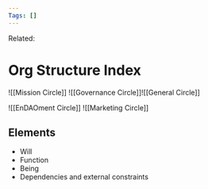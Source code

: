 ```yaml
---
Tags: []
---
```

Related: 
# Org Structure Index

![[Mission Circle]]
![[Governance Circle]]![[General Circle]]

![[EnDAOment Circle]]
![[Marketing Circle]]


## Elements
- Will
- Function
- Being
- Dependencies and external constraints